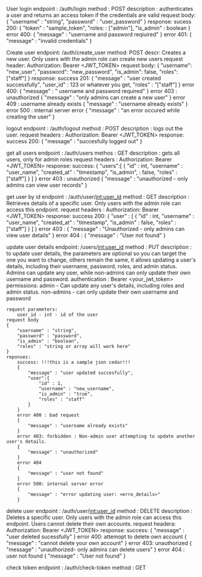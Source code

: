 User login
    endpoint : /auth/login
    method : POST
    description : authenticates a user and returns an access token if the credentials are valid
    request body:
    {
        "username" : "string",
        "password" : "user_password"
    }
    response:
        sucess 200:
        {
            "token" : "sample_token",
            "roles: : ["admin"],
            "is_admin" : boolean
        }
        error 400:
        {
            "message" : "username and password reqiuired"
        }
        error 401:
        {
            "message" : "invalid credentials"
        }

Create user
    endpoint: /auth/create_user
    method: POST
    descr: Creates a new user. Only users with the admin role can create new users
    request header: Authorization: Bearer <JWT_TOKEN>
    request body:
    {
        "username": "new_user",
        "password": "new_password",
        "is_admin": false,
        "roles": ["staff"]
    }
    response:
        success 201:
        {
            "message" : "user created successfully",
            "user_id" : 123 or whatever you get,
            "roles" : "["staff"]
        }
        error 400:
        {
            "message" : " username and password required"
        }
        error 403 : unauthorized
        {
            "message" : "only admins can create a new user"
        }
        error 409 : username already exists
        {
            "message" : "username already exists"
        }
        error 500 : internal server error
        {
            "message" : "an error occured while creating the user"
        }


logout
    endpoint : /auth/logout
    method : POST
    description : logs out the user.
    request headers : Authorization: Bearer <JWT_TOKEN>
    response:
        success 200:
        {
            "message" : "succesfully logged out"
        }


get all users
    endpoint : /auth/users
    methos : GET
    description : gets all users, only for admin roles
    request headers : Authorization: Bearer <JWT_TOKEN>
    response:
        success:
        {
            "users":[
                {
                    "id" : int,
                    "username" : "user_name",
                    "created_at" : "timestamp",
                    "is_admin", : false,
                    "roles" : ["staff"]
                }
            ]
        }
        error 403 : unauthorized
        {
            "message" : "unauthorized - only admins can view user records"
        }


get user by id
    endpoint : /auth/user/<int:user_id>
    method : GET
    description : Retrieves details of a specific user. Only users with the admin role can access this endpoint.
    request headers : Authorization: Bearer <JWT_TOKEN>
    response:
        success 200:
            {
                "user" : [
                    {
                        "id" : int,
                        "username" : "user_name",
                        "created_at" : "timestamp",
                        "is_admin" : false,
                        "roles" : ["staff"]
                    }
                ]
            }
        error 403 : 
        {
            "message" : "Unauthorized - only admins can view user details"
        }
        error 404 :
        {
            "message" : "User not found"
        }

    

update user details
    endpoint: /users/<int:user_id>
    method : PUT
    description : to update user details, the parameters are optional so you can target the one you want to change, others remain the same, it allows updating a user's details, including their username, password, roles, and admin status. Admins can update any user, while non-admins can only update their own username and password.
    authentication : Bearer <your_jwt_token>
    permissions: 
        admin - Can update any user's details, including roles and admin status. 
        non-admins - can only update their own username and password

    request parameters:
        user_id - int - id of the user
    request body
    {
        "username" : "string",
        "password" : "password",
        "is_admin" : "boolean",
        "roles" : "string or array will work here"
    }
    reponses:
        success: !!!this is a sample json cedar!!!
        {
            "message" : "user updated succesfully",
            "user":{
                "id" : 1,
                "username" : "new_username",
                "is_admin" : "true",
                "roles" : "staff"
            }
        }
        error 400 : bad request
        {
            "message" : "username already exists"
        }
        error 403: forbidden : Non-admin user attempting to update another user's details.
        {
            "message" : "unauthorized"
        }
        error 404 
        {
            "message" : "user not found"
        }
        error 500: internal server error
        {
            "message" : "error updating user: <erro_details>"
        }



delete user
    endpoint : /auth/user/<int:user_id>
    method : DELETE
    description : Deletes a specific user. Only users with the admin role can access this endpoint. Users cannot delete their own accounts.
    request headera: Authorization: Bearer <JWT_TOKEN>
    response:
        success:
        {
            "message" : "user deleted sucessfully"
        }
        error 400: attemopt to delete own account
        {
            "message" : "cannot delete your own account"
        }
        error 403: unauthorized
        {
            "message" : "unauthorized- only admins can delete users"
        }
        error 404 : user not found
        {
            "message" : "User not found"
        }



check token
    endpoint : /auth/check-token
    method : GET